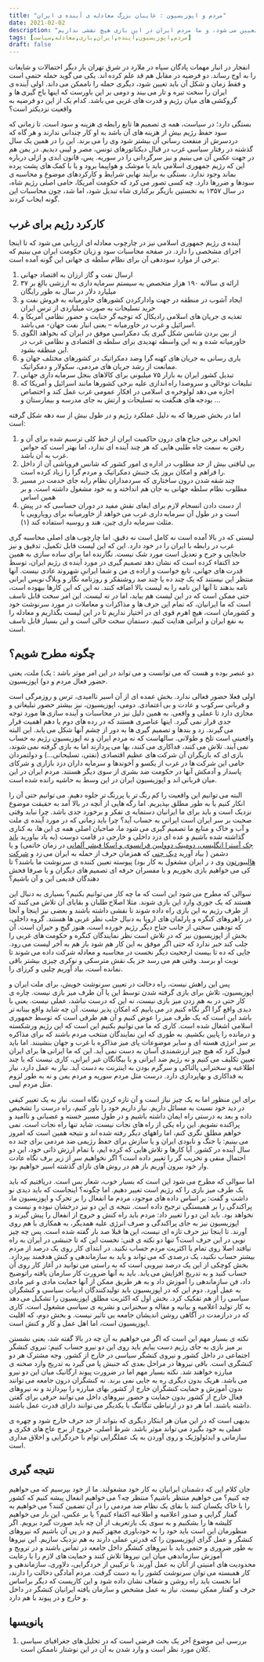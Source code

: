 ```yaml
---
title: "مردم و اپوزیسیون : غایبان بزرگ معادله ی آینده ی ایران"
date: 2021-02-02
description: "ما ایرانیان در شرایط بحران سیاسی زندگی می کنیم. آیندهٔ کشورمان توسط بازیگران داخلی و خارجی تعیین می شود، و ما مردم ایران در این بازی هیچ نقشی نداریم"
tags: [مردم,اپوزیسیون,آینده,ایران,بازی,معادله,سیاست]
draft: false
---
```

انفجار در انبار مهمات پادگان سپاه در ملارد در شرق تهران بار دیگر احتمالات و شایعات را به اوج رساند. دو فرضیه در مقابل هم قد علم کرده اند. یکی می گوید حمله حتمی است و فقط زمان و شکل آن باید تعیین شود، دیگری حمله را ناممکن می داند. اولی آینده ی ایران را سخت تیره و تار می بیند و دومی بر این باورست که اینها باج گیری ها و گروکشی های میان رژیم و قدرت های غربی می باشد. کدام یک از این دو فرضیه به واقعیت نزدیکتر است؟

بستگی دارد؛ در سیاست، همه ی تصمیم ها تابع رابطه ی هزینه و سود است. تا زمانی که سود حفظ رژیم بیش از هزینه های آن باشد به او کار چندانی ندارند و هر گاه که دردسرش از منفعت رسانی آن بیشتر شود وی را می برند. این را در همین یک سال گذشته در رفتار سیاسی غرب در قبال دیکتاتورهای تونس، مصر و لیبی دیدیم. در یمن هم در جهت عکس آن می بینیم و نیز سرگردانی را در سوریه. پس، قانون ابدی و ازلی درباره این که رژیم جمهوری اسلامی باید با موشک و هواپیما برود و یا با کمک های پشت پرده بماند وجود ندارد. بستگی به برآیند نهایی شرایط و کارکردهای موضوع و محاسبه ی سودها و ضررها دارد. چه کسی تصور می کرد که حکومت آمریکا، حامی اصلی رژیم شاه، در سال ۱۳۵۷ به نخستین بازیگر برکناری شاه تبدیل شود، اما شد، چون محاسبات این گونه ایجاب کردند.

## کارکرد رژیم برای غرب

آینده ی رژیم جمهوری اسلامی نیز در چارچوب معادله ای ارزیابی می شود که تا اینجا اجزای مشخصی را دارد. در صفحه محاسبات سود و زیان حکومت ایران می بینیم که برخی از موارد سوددهی آن برای نظام سلطه ی جهانی این گونه آمده است:

1. ارسال نفت و گاز ارزان به اقتصاد جهانی
2. ارائه ی سالانه ۱۹۰ هزار متخصص به سیستم سرمایه داری به ارزشی بالغ بر ۳۷ میلیارد دلار در سال به طور رایگان
3. ایجاد آشوب در منطقه در جهت وادارکردن کشورهای خاورمیانه به فروش نفت و خرید تسلیحات به صورت میلیاردی از ترس ایران
4. تغذیه ی جریان های اسلامی رادیکال که توجیه گر جنایت و حضور نظامی آمریکا و اسرائیل و غرب در خاورمیانه – یعنی انبار نفت جهان- می باشد.
5. از بین بردن شانس شکل گیری یک دمکراسی موفق در ایران که بخواهد الگوی خاورمیانه شده و به این واسطه تهدیدی برای سلطه ی اقتصادی و نظامی غرب در این منطقه بشود.
6. یاری رسانی به جریان های کهنه گرا وضد دمکراتیک در کشورهای مختلف جهان و ممانعت از رشد جریان های مردمی، سکولار و دمکراتیک.
7. تبدیل کشور ایران به بازار ۷۵ میلیونی برای کالاهای بنجل سرمایه داری جهانی
8. تبلیغات توخالی و سروصدا راه اندازی علیه برخی کشورها مانند اسرائیل و آمریکا که اجازه می دهد لولوخره ی اسلامی در افکار عمومی غرب عمل کند و اختصاص بودجه های هنگفت به تسلیحات و ارتش به جای مدرسه و بیمارستان و ...

اما در بخش ضررها که به دلیل عملکرد رژیم و در طول بیش از سه دهه شکل گرفته است: 

1. انحراف برخی جناح های درون حاکمیت ایران از خط کلی ترسیم شده برای آن و رفتن به سمت جاه طلبی هایی که هر چند آینده ای ندارد، اما بهتر است که حواس غرب به آن باشد.
2. بی لیاقتی بیش از حد مطلوب در اداره ی امور کشور که شانس فروپاشی آن از داخل را فراهم و امکان بروز یک جنبش دمکراتیک و مردم گرا را زیاد کرده است.
3. چند شقه شدن درون ساختاری که سردمداران نظام رابه جای خدمت در مسیر مطلوب نظام سلطه جهانی به جان هم انداخته و به خود مشغول داشته است. و بر همین اساس
4. از دست دادن انسجام لازم برای ایفای نقش مفید در دوران حساسی که در پیش است و در طول آن سرمایه داری غرب می خواهد از خاورمیانه برای رویارویی با مثلث سرمایه داری چین، هند و روسیه استفاده کند (۱).

لیستی که در بالا آمده است نه کامل است نه دقیق. اما چارچوب های اصلی محاسبه گری غرب در رابطه با ایران را در خود دارد. این که این لیست قابل تکمیل، تدقیق و نیز جابجایی و جرح و تعدیل است مورد شک نیست. نگارنده اما برای ساده سازی به همین حد اکتفاء کرده است که نشان دهد تصمیم گیری در مورد آینده ی رژیم ایران، توسط قدرت های جهانی، تابع خواست و اراده ی من و شما ایرانیِ شهروند عادی نیست. آنها منتظر این نیستند که یک چند ده یا چند صد روشنفکر و روزنامه نگار و وبلاگ نویس ایرانی نامه بدهند تا آنها این نامه را به لیست بالا اضافه کنند. نه این که این کارها بیهوده است، حتی ممکن است که در این لیست هم بیاید، اما در ته لیست. این امر سخت قابل تاسف است که ما ایرانیان، که تمام این حرف ها و مذاکرات و معاملات در مورد سرنوشت خود و کشورمان است، هیچ اهرم قوی ای در اختیار نداریم تا در این لیست بگذاریم و معادله را به نفع ایران و ایرانی هدایت کنیم. دستمان سخت خالی است و این بسیار قابل تاسف است.

## چگونه مطرح شویم؟

دو عنصر بوده و هست که می توانست و می تواند در این امر موثر باشد : یک) ملت، یعنی حضور فعال مردم و دو) اپوزیسیون.

اولی فعلا حضور فعالی ندارد. بخش عمده ای از آن اسیر ناامیدی، ترس و روزمرگی است و قربانی سرکوب و عادت و بی اعتمادی. دومی، اپوزیسیون، نیز بیشتر حضور تبلیغاتی و مجازی دارد تا عملی و واقعی. به همین دلیل نیز در محاسبات و آینده سازی ها مورد توجه جدی قرار نمی گیرد.  اینها عناصری هستند که در رده های دوم یا دهم اهمیت قرار می گیرند. زد و بندها و تصمیم گیری ها به دور از چشم آنها شکل می یابد. این البته واقعیتی است تلخ و طولانی. سالهاست که نه مردم ایران و نه اپوزیسیون رژیم به حساب نمی آیند. تلاش می کنند، فداکاری می کنند، بها می پردازند اما به بازی گرفته نمی شوند، بازی ای که بازیگران آن شرکت های عظیم اقتصادی (نفتی، تسلیحاتی...) و دولتمردان حامی این شرکت ها در غرب از یکسو و آخوندها و سرمایه داران دزد بازاری و شرکای پاسدار و آدمکش آنها در حکومت ضد بشری از سوی دیگر هستند. مردم ایران در این میان قربانی اند و اپوزیسیون ایران در این وسط به حاشیه رانده شده است.

البته می توانیم این واقعیت را کم رنگ تر یا پررنگ تر جلوه دهیم. می توانیم حتی آن را انکار کنیم یا به طور مطلق بپذیریم. اما رگه هایی از آنچه در بالا آمد به حقیقت موضوع نزدیک است و باید برای ما ایرانیان دستمایه ی تفکر و برخورد جدی باشد. چرا نباید وقتی صحبت بر سر ایران است ایرانی به حساب آید؟ چرا باید زمانی که در مورد آینده ی ملت و آب و خاک و منابع ما تصمیم گیری می شود ما، صاحبان اصلی همه ی این ها، به کناری گذاشته شده باشیم و عده ای دزد داخلی و خارجی در قامت دوست (به یاد بیاورید [باند جک آسترا انگلیسی، دومینک دوولیپن فرانسوی و اسکا فیشر آلمانی](https://www.mashreghnews.ir/news/275898/%D8%AC%DA%A9-%D8%A7%D8%B3%D8%AA%D8%B1%D8%A7-%DA%A9%DB%8C%D8%B3%D8%AA-%DA%86%D9%87-%DA%A9%D8%B3%D8%A7%D9%86%DB%8C-%D8%A7%D9%88-%D8%B1%D8%A7-%D8%AF%D8%B1-%D8%B3%D9%81%D8%B1-%D8%A8%D9%87-%D8%AA%D9%87%D8%B1%D8%A7%D9%86-%D9%87%D9%85%D8%B1%D8%A7%D9%87%DB%8C-%D9%85%DB%8C-%DA%A9%D9%86%D9%86%D8%AF) در زمان خاتمی) و یا دشمن ( بیاد آورید [دیک چنی](https://fa.wikipedia.org/wiki/%D8%AF%DB%8C%DA%A9_%DA%86%DB%8C%D9%86%DB%8C) که همزمان حرف از حمله به ایران می زد و [شرکت هالیبورتون](https://fa.wikipedia.org/wiki/%D9%87%D8%A7%D9%84%DB%8C%D8%A8%D8%B1%D8%AA%D9%88%D9%86) وی د ر ایران مشغول به کار بود) پیوسته تعیین کننده ی سرنوشت ما باشند؟ تا کی می خواهیم بازی بخوریم و یا مفسران حرفه ای تصمیم های دیگران و یا صرفا فحش دهندگان قدیمی این و آن باشیم؟

سوالی که مطرح می شود این است که ما چه کار می توانیم بکنیم؟ بسیاری به دنبال این هستند که یک جوری وارد این بازی شوند. مثلا اصلاح طلبان و بقایای آن تلاش می کنند که از طرف رژیم به این بازی راه داده شوند تا نقشی داشته باشند و بعضی نیز اینجا و آنجا در راهروهای کنگره و پارلمان های اروپا به دنبال جلب نظر غربی ها هستند. گروه داخلی، که تودهنی سختی از جانب جناح دیگر رژیم خورده است، هنوز گیج و حیران است. آن بخش از اپوزیسیون نیز که در تلاش است نظر نمایندگان کنگره و حکومت های غربی را جلب کند خبر ندارد که حتی اگر موفق به این کار هم شود باز هم به آخر لیست می رود. جایی که  ده تا بیست ارجحیت دیگر نخست در محاسبه و معادله شرکت داده می شوند تا نوبت او برسد. وقتی هم می رسد جز یک نقش مترسکی و نوکری چیزی بیشتر باقی نمانده است، بیاد آوریم چلبی و کرزای را.

پس این راهش نیست، راه دخالت در تعیین سرنوشت خویش، برای ملت ایران و اپوزیسیون، تلاش برای بازی گرفته شدن توسط این یا آن طرف میز بازی نیست. چاره ی کار حتی در به هم زدن میز بازی نیست، نه این که درست نباشد، عملی نیست. یعنی با دیدی واقع گرا اگر نگاه کنیم در می یابیم که امکان پذیر نیست. آن چه شاید واقع بینانه تر باشد این است که یک طرف میز را عوض کنیم و آن هم طرفی است که توسط جمهوری اسلامی اشغال شده است. کاری که ما می توانیم بکنیم این است که این رژیم ورشکسته و درمانده را پایین بکشیم. به طوری که این نمایندگان منتخب مردم باشند که برای مذاکره بر سر انرژی هسته ای و سایر موضوعات پای میز مذاکره با غرب و جهان بنشینند. اما باید قبول کرد که هیچ چیز ارزشمندی آسان به دست نمی آید. این که ما ایرانی ها برای ایران تعیین تکلیف می کنیم و نه رژیم ضد ایرانی و یا بیگانگان غیر ایرانی، کاری نیست که با چند اطلاعیه و سخنرانی پالتاکی و سرگرم بودن به اینترنت به دست آید. نیاز به عمل دارد، نیاز به فداکاری و بهاپردازی دارد. درست مثل مردم سوریه و مردم یمن و نه به طور لزوم مثل مردم لیبی.

برای این منظور اما به یک چیز نیاز است و آن تازه کردن نگاه است. نیاز به یک تغییر کیفی در دید خود نسبت به مسائل داریم. نیاز داریم خود را باور کنیم، راه درست را تشخیص داده و بعد به درستی راه ایمان داشته باشیم و در طول مسیر خسته و عصبانی و ناامید و پراکنده نشویم. این راه یکی از راه های نجات نیست، شاید تنها راه نجات است. نمی خواهم مطلق نگری کنم، اما راههای دیگر رفته شده اند و نتیجه همین است که امروز می بینیم: یا جنگ و نابودی ایران و یا سازش برای حفظ رژیمی ضد مردمی برای چند ده سال آینده در کشور. آیا کارها و تلاش هایی که کرده ایم، با تمام ارزش ذاتی خود، این دو احتمال منفی و تخریب گر را تغییر داده است؟ اگر نخواهیم سر از زیر برف نگاه عادت وار خود بیرون آوریم باز هم در روش های نازای گذشته اسیر خواهیم بود.

اما سوالی که مطرح می شود این است که بسیار خوب، شعار بس است. دریافتیم که باید یک طرف میز بازی را که رژیم است تغییر دهیم. اما چگونه؟ اینجاست که باید دیدی نو داشت و گفت: بر اساس داده های موجود، مردم ما انفعال را بر تحرک  و اپوزیسیون ما، پراکندگی را بر همبستگی ترجیح داده است. نتیجه ی این دو نیز درخشان نبوده و نیست و نخواهد بود. باید این دو را تغییر داد: مردم باید راه کنش و خروج از انفعال را پیش گیرند و اپوزیسیون نیز به جای پراکندگی و صرف انرژی علیه همدیگر، به همکاری با هم روی آورند. تا اینجا نیز حرف تازه ای نیست، این ها قبلا صد بار گفته شده است. پس چه چیز نویی در این حرف است؟ تنها دو نکته ی فنی: نخست این که تا جنبشی در ایران به راه نیافتد اصلا روی تمام یا اکثریت مردم حساب نکنید. در ابتدای کار روی یک درصد از مردم بیشتر حساب نکنید، یک درصدی که می تواند و باید به سازماندهی و کنش هدفمند بپردازد. بخش کوچکی از این یک درصد نیرویی است که به راستی می توانید در آغاز کار روی آن حساب کنید و به تدریج افزایش می یابد. باید به آنها ضرورت کار سازمان یافته راتوضیح داد، فن سازماندهی را آموزش داد و به هر طریق ممکن از آنها حمایت مادی و غیر مادی به عمل آورد. دوم این که در اپوزیسیون باید تولیدکنندگان ادبیات سیاسی و کنشگران سیاسی را از هم تفکیک کرد. بخش اول که اکثریت مطلق اپوزیسیون را تشکیل می دهد به کار تولید اعلامیه و بیانیه و مقاله و سخنرانی و نشریه ی سیاسی مشغول است. کاری که در درازمدت در آگاهی روشن اندیشان جامعه بی تاثیر نیست. و بخش دوم، که اقلیت اپوزیسیون است، اما اهل عمل و کار و کنش است.

 نکته ی بسیار مهم این است که اگر می خواهیم به آن چه در بالا گفته شد، یعنی نشستن بر میز بازی به جای رژیم دست یبایم باید روی این دو نیرو حساب کنیم: نیروی کنشگر اجتماعی در داخل کشور و نیروی کنشگر سیاسی در خارج از کشور. وجه مشترک هر دو کنشگری است. باقی نیروها در مراحل بعدی که جنبش پا می گیرد به تدریج وارد صحنه ی مبارزه خواهند شد. نکته بسیار مهم اما در ضرورت پیوند ارگانیک میان این دو نیرو می باشد. هریک بدون دیگری ره به جایی نمی برند. نه کنشگران درون جامعه می توانند بدون آموزش و حمایت کنشگران خارج از کشور بهای مبارزه را بپردازند و نه نیروهای فعال خارج از کشور بدون حمایت و حضور نیروهای داخل می توانند حرفی برای گفتن داشته باشند. اما هر دو در ارتباطی تنگاتنگ با یکدیگر می توانند دارای قدرت عمل باشند.

بدیهی است که در این میان هر ابتکار دیگری که بتواند از حد حرف خارج شود و چهره ی عملی به خود بگیرد  می تواند موثر باشد. شرط اصلی، خروج از برج عاج های فکری و سازمانی و ایدئولوژیک و روی آوردن به یک عملگرایی توام با خردگرایی و اخلاق مداری است.

## نتیجه گیری

جان کلام این که دشمنان ایرانیان به کار خود مشغولند. ما از خود بپرسیم که می خواهیم چه کنیم؟ می خواهیم منتظر باشیم؟ منتظر چه؟ می خواهیم انفعال پیشه کنیم که کشور را با خاک یکسان کنند یا بقای یک نظام ضد مردمی را در آن تضمین کنند؟ می خواهیم به گفتار گرایی و صدور اعلامیه و اطلاعیه اکتفاء کنیم؟ یا بر عکس، این بار می خواهیم کلیشه ها را بشکنیم و به سوی یک بازتعریف از  آن چه باید صورت گیرد برویم. اگر منظورمان این است باید خود را به خودباوری مجهز کنیم و در پی آن باشیم که نیروهای کنشگر و عمل گرای اپوزیسیون را که قدرتی عملی دارند به هم نزدیک سازیم. این نیروها به طور ضروری و حتمی باید با نیروهای کنشگر داخل جامعه در تماس باشند و در ترویج و آموزش سازماندهی میان این نیروها تلاش کنند و حمایت های لازم را با رعایت محدودیت های امنیتی از آنان به عمل آورند. با ترکیبی از خردگرایی، دلاوری، سازماندهی و کار همبسته می توان سرنوشت کشور را به دست گرفت. مردم آمادگی دخالت را دارند، اما نخست باید راه روشن و شفاف نشان داده شود و این کاریست که دیگر براساس حرف و گفتار ممکن نیست. نیاز به عمل مشخص و سازمان یافته ایرانیان کنشگر در داخل و خارج و در پیوند با هم دارد.

## پانویسها

1. بررسی این موضوع آخر یک بحث فرضی است که در تحلیل های جغرافیای سیاسی کلان مورد نظر است و وارد شدن به آن در این نوشتار ناممکن است.
